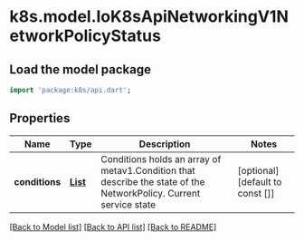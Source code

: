 # k8s.model.IoK8sApiNetworkingV1NetworkPolicyStatus

## Load the model package
```dart
import 'package:k8s/api.dart';
```

## Properties
Name | Type | Description | Notes
------------ | ------------- | ------------- | -------------
**conditions** | [**List<IoK8sApimachineryPkgApisMetaV1Condition>**](IoK8sApimachineryPkgApisMetaV1Condition.md) | Conditions holds an array of metav1.Condition that describe the state of the NetworkPolicy. Current service state | [optional] [default to const []]

[[Back to Model list]](../README.md#documentation-for-models) [[Back to API list]](../README.md#documentation-for-api-endpoints) [[Back to README]](../README.md)


